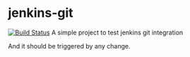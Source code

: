 # jenkins-git
[![Build Status](http://localhost:8080/buildStatus/icon?job=scm_pipeline)](http://localhost:8080/job/scm_pipeline/)
A simple project to test jenkins git integration

And it should be triggered by any change.
